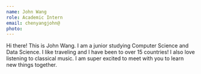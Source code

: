 ```yaml
---
name: John Wang
role: Academic Intern
email: chenyangjohn@
photo: 
---
```

Hi there! This is John Wang. I am a junior studying Computer Science and Data Science. I like traveling and I have been to over 15 countries! I also love listening to classical music. I am super excited to meet with you to learn new things together. 

